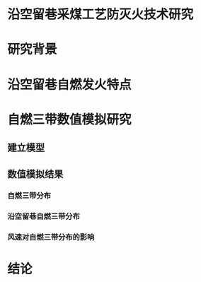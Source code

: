 # 沿空留巷采煤工艺防灭火技术研究
# 研究背景
# 沿空留巷自燃发火特点
# 自燃三带数值模拟研究
## 建立模型
## 数值模拟结果
### 自燃三带分布
### 沿空留巷自燃三带分布
### 风速对自燃三带分布的影响
# 结论